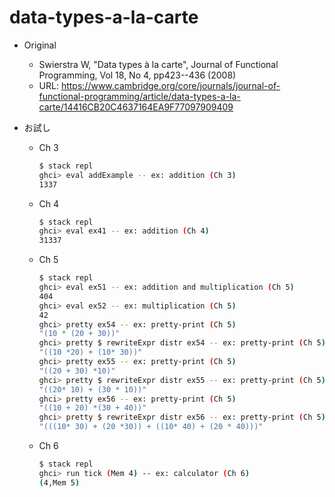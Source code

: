 # data-types-a-la-carte

- Original
  - Swierstra W, "Data types à la carte", Journal of Functional Programming, Vol 18, No 4, pp423--436 (2008)
  - URL: <https://www.cambridge.org/core/journals/journal-of-functional-programming/article/data-types-a-la-carte/14416CB20C4637164EA9F77097909409>

- お試し

  - Ch 3

      ```sh
      $ stack repl
      ghci> eval addExample -- ex: addition (Ch 3)
      1337
      ```

  - Ch 4

      ```sh
      $ stack repl
      ghci> eval ex41 -- ex: addition (Ch 4)
      31337
      ```

  - Ch 5

      ```sh
      $ stack repl
      ghci> eval ex51 -- ex: addition and multiplication (Ch 5)
      404
      ghci> eval ex52 -- ex: multiplication (Ch 5)
      42
      ghci> pretty ex54 -- ex: pretty-print (Ch 5)
      "(10 * (20 + 30))"
      ghci> pretty $ rewriteExpr distr ex54 -- ex: pretty-print (Ch 5)
      "((10 *20) + (10* 30))"
      ghci> pretty ex55 -- ex: pretty-print (Ch 5)
      "((20 + 30) *10)"
      ghci> pretty $ rewriteExpr distr ex55 -- ex: pretty-print (Ch 5)
      "((20* 10) + (30 * 10))"
      ghci> pretty ex56 -- ex: pretty-print (Ch 5)
      "((10 + 20) *(30 + 40))"
      ghci> pretty $ rewriteExpr distr ex56 -- ex: pretty-print (Ch 5)
      "(((10* 30) + (20 *30)) + ((10* 40) + (20 * 40)))"
      ```

  - Ch 6

      ```sh
      $ stack repl
      ghci> run tick (Mem 4) -- ex: calculator (Ch 6)
      (4,Mem 5)
      ```
